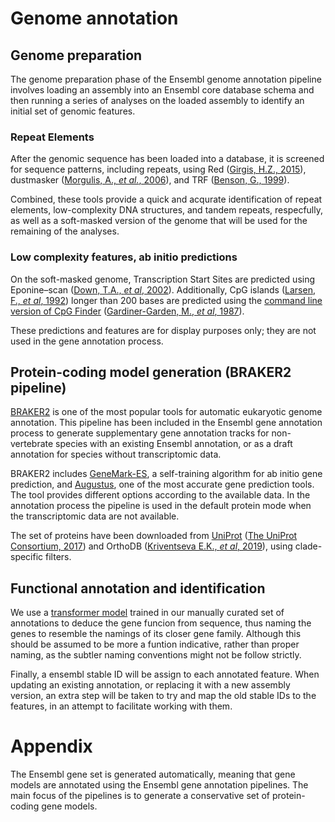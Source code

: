 # Genome annotation

## Genome preparation

The genome preparation phase of the Ensembl genome annotation pipeline involves loading an assembly into an Ensembl core database schema and then running a series of analyses on the loaded assembly to identify an initial set of genomic features.

### Repeat Elements

After the genomic sequence has been loaded into a database, it is screened for sequence patterns, including repeats, using Red ([Girgis, H.Z., 2015](https://doi.org/10.1186/s12859-015-0654-5)), dustmasker ([Morgulis, A., *et al.*, 2006](https://doi.org/10.1089/cmb.2006.13.1028)), and TRF ([Benson, G., 1999](https://doi.org/10.1093/nar/27.2.573)).

Combined, these tools provide a quick and acqurate identification of repeat elements, low-complexity DNA structures, and tandem repeats, respecfully, as well as a soft-masked version of the genome that will be used for the remaining of the analyses.

### Low complexity features, ab initio predictions

On the soft-masked genome, Transcription Start Sites are predicted using Eponine–scan ([Down, T.A., *et al*, 2002](https://doi.org/10.1101/gr.216102)).
Additionally, CpG islands ([Larsen, F., *et al*, 1992](https://doi.org/10.1016/0888-7543(92)90024-m)) longer than 200 bases are  predicted using the [command line version of CpG Finder](https://genome-source.gi.ucsc.edu/gitlist/kent.git/tree/master/src/utils/cpgIslandExt/) ([Gardiner-Garden, M., *et al*, 1987](https://doi.org/10.1016/0022-2836(87)90689-9)).

These predictions and features are for display purposes only; they are not used in the gene annotation process.

## Protein-coding model generation (BRAKER2 pipeline)

[BRAKER2](https://doi.org/10.1093/nargab/lqaa108) is one of the most popular tools for automatic eukaryotic genome annotation. This pipeline has been included in the Ensembl gene annotation process to generate supplementary gene annotation tracks for non-vertebrate species with an existing Ensembl annotation, or as a draft annotation for species without transcriptomic data.

BRAKER2 includes [GeneMark-ES](https://doi.org/10.1093/nar/gki937), a self-training algorithm for ab initio gene prediction, and [Augustus](https://doi.org/10.1093/bioinformatics/btn013), one of the most accurate gene prediction tools. The tool provides different options according to the available data. In the annotation process the pipeline is used in the default protein mode when the transcriptomic data are not available.

The set of proteins have been downloaded from [UniProt](https://www.uniprot.org/) ([The UniProt Consortium, 2017](https://doi.org/10.1093/nar/gkw1099)) and OrthoDB ([Kriventseva E.K., *et al*, 2019](https://doi.org/10.1093/nar/gky1053)), using clade-specific filters.

## Functional annotation and identification

We use a [transformer model](https://github.com/Ensembl/gene_symbol_transformer) trained in our manually curated set of annotations to deduce the gene funcion from sequence, thus naming the genes to resemble the namings of its closer gene family. Although this should be assumed to be more a funtion indicative, rather than proper naming, as the subtler naming conventions might not be follow strictly.

Finally, a ensembl stable ID will be assign to each annotated feature. When updating an existing annotation, or replacing it with a new assembly version, an extra step will be taken to try and map the old stable IDs to the features, in an attempt to facilitate working with them.

# Appendix

The Ensembl gene set is generated automatically, meaning that gene models are annotated using the Ensembl gene annotation pipelines. The main focus of the pipelines is to generate a conservative set of protein-coding gene models.
